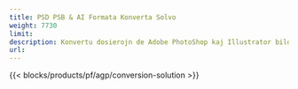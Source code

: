 ```yaml
---
title: PSD PSB & AI Formata Konverta Solvo
weight: 7730
limit: 
description: Konvertu dosierojn de Adobe PhotoShop kaj Illustrator bildojn kaj aliajn formatojn
url: 
---
```


{{< blocks/products/pf/agp/conversion-solution >}} 
